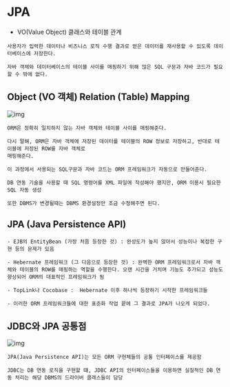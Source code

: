 # JPA
- VO(Value Object) 클래스와 테이블 관계
```
사용자가 입력한 데이터나 비즈니스 로직 수행 결과로 얻은 데이터를 재사용할 수 있도록 데이터베이스에 저장한다.

자바 객체와 데이터베이스의 테이블 사이를 매핑하기 위해 많은 SQL 구문과 자바 코드가 필요할 수 밖에 없다.
```

## Object (VO 객체) Relation (Table) Mapping
![img](https://img1.daumcdn.net/thumb/R1280x0/?scode=mtistory2&fname=https%3A%2F%2Fblog.kakaocdn.net%2Fdn%2FbpFSaF%2FbtrjKOucyGt%2FXkIRcsFemfkciXKUXxtp10%2Fimg.png)

```
ORM은 정확히 일치하지 않는 자바 객체와 테이블 사이를 매핑해준다.

다시 말해, ORM은 자바 객체에 저장된 데이터를 테이블의 ROW 정보로 저장하고, 반대로 테이블에 저장된 ROW를 자바 객체로
매핑해준다.

이 과정에서 사용되는 SQL구문과 자바 코드는 ORM 프레임워크가 자동으로 만들어준다.

DB 연동 기술을 사용할 때 SQL 명령어를 XML 파일에 작성해야 했지만, ORM 이용시 필요한 SQL 자동 생성

또한 DBMS가 변경될때는 DBMS 환경설정만 조금 수정해주면 된다.
```

## JPA (Java Persistence API)
```
- EJB의 EntityBean (가장 처음 등장한 것) : 완성도가 높지 않아서 성능이나 복잡한 구현 등의 문제가 있음

- Hebernate 프레임워크 (그 다음으로 등장한 것) : 완벽한 ORM 프레임워크로서 자바 객체와 테이블의 ROW를 매핑하는 역할을 수행한다. 오랜 시간을 거치며 기능도 추가되고 성능도 향상되어 ORM의 대표적인 프레임워크가 됨 

- TopLink나 Cocobase :  Hebernate 이후 하나씩 등장하기 시작한 프레임워크들

- 이러한 ORM 프레임워크들에 대한 표준화 작업 끝에 그 결과로 JPA가 나오게 되었다.
```

## JDBC와 JPA 공통점
![img](https://img1.daumcdn.net/thumb/R1280x0/?scode=mtistory2&fname=https%3A%2F%2Fblog.kakaocdn.net%2Fdn%2FbaCz4X%2FbtrjLkfh8pW%2FBaDvkKE3Yn8lUX9IkAB3w1%2Fimg.png)
```
JPA(Java Persistence API)는 모든 ORM 구현체들의 공통 인터페이스를 제공함

JDBC는 DB 연동 로직을 구현할 떄, JDBC API의 인터페이스들을 이용하면 실질적인 DB 연동 처리는 해당 DBMS의 드라이버 클래스들이 담당
```

